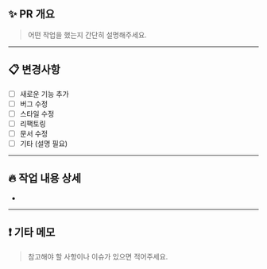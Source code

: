 ## ✨ PR 개요

> 어떤 작업을 했는지 간단히 설명해주세요.

---

## 📋 변경사항

- [ ] 새로운 기능 추가
- [ ] 버그 수정
- [ ] 스타일 수정
- [ ] 리팩토링
- [ ] 문서 수정
- [ ] 기타 (설명 필요)

---

## 🔥 작업 내용 상세

- 

---

## ❗️ 기타 메모

> 참고해야 할 사항이나 이슈가 있으면 적어주세요.
